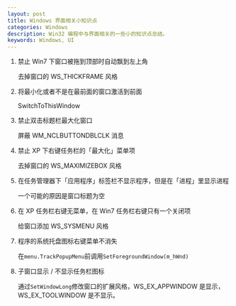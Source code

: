 ```yaml
---
layout: post
title: Windows 界面相关小知识点
categories: Windows
description: Win32 编程中与界面相关的一些小的知识点总结。
keywords: Windows, UI
---
```


1. 禁止 Win7 下窗口被拖到顶部时自动飘到左上角

    去掉窗口的 WS\_THICKFRAME 风格

1. 将最小化或者不是在最前面的窗口激活到前面

    SwitchToThisWindow

1. 禁止双击标题栏最大化窗口

    屏蔽 WM\_NCLBUTTONDBLCLK 消息

1. 禁止 XP 下右键任务栏的「最大化」菜单项

    去掉窗口的 WS\_MAXIMIZEBOX 风格

1. 在任务管理器下「应用程序」标签栏不显示程序，但是在「进程」里显示进程

    一个可能的原因是窗口标题为空

1. 在 XP 任务栏右键无菜单，在 Win7 任务栏右键只有一个关闭项

    给窗口添加 WS\_SYSMENU 风格

1. 程序的系统托盘图标右键菜单不消失

    在`menu.TrackPopupMenu`前调用`SetForegroundWindow(m_hWnd)`

1. 子窗口显示 / 不显示任务栏图标

    通过`SetWindowLong`修改窗口的扩展风格，WS\_EX\_APPWINDOW 是显示，WS\_EX\_TOOLWINDOW 是不显示。
